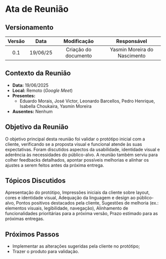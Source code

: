 # Ata de Reunião

## Versionamento

| Versão | Data | Modificação | Responsável |
| :-: | :-: | :-: | :-: |
| 0.1 | 19/06/25 | Criação do documento | Yasmin Moreira do Nascimento|

## Contexto da Reunião

* **Data:** 19/06/2025
* **Local:** Remoto (*Google Meet*)
* **Presentes:**
  * Eduardo Morais, José Victor, Leonardo Barcellos, Pedro Henrique, Isabella Choukaira, Yasmin Moreira
* **Ausentes:**
    Nenhum

## Objetivo da Reunião

O objetivo principal desta reunião foi validar o protótipo inicial com a cliente, verificando se a proposta visual e funcional atende às suas expectativas. Foram discutidos aspectos da usabilidade, identidade visual e aderência às necessidades do público-alvo. A reunião também serviu para colher feedbacks detalhados, apontar possíveis melhorias e alinhar os ajustes a serem feitos antes da próxima entrega.

## Tópicos Discutidos

Apresentação do protótipo, Impressões iniciais da cliente sobre layout, cores e identidade visual, Adequação da linguagem e design ao público-alvo, Pontos positivos destacados pela cliente, Sugestões de melhoria (ex.: elementos visuais, legibilidade, navegação), Alinhamento de funcionalidades prioritárias para a próxima versão, Prazo estimado para as próximas entregas.


## Próximos Passos

* Implementar as alterações sugeridas pela cliente no protótipo;
* Trazer o produto para validação.